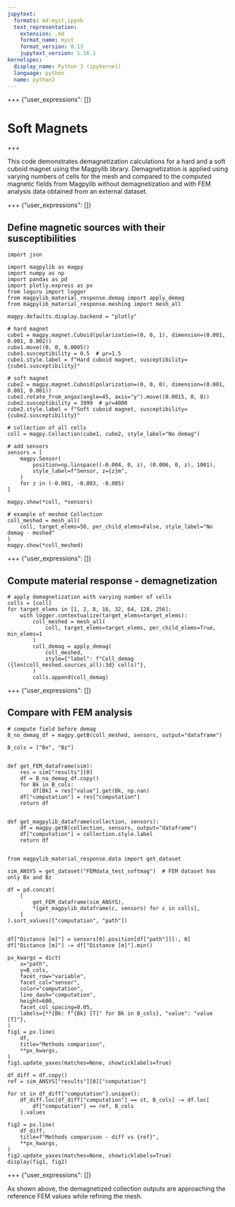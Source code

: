 ```yaml
---
jupytext:
  formats: md:myst,ipynb
  text_representation:
    extension: .md
    format_name: myst
    format_version: 0.13
    jupytext_version: 1.16.1
kernelspec:
  display_name: Python 3 (ipykernel)
  language: python
  name: python3
---
```


+++ {"user_expressions": []}

# Soft Magnets

+++

This code demonstrates demagnetization calculations for a hard and a soft cuboid
magnet using the Magpylib library. Demagnetization is applied using varying
numbers of cells for the mesh and compared to the computed magnetic fields from
Magpylib without demagnetization and with FEM analysis data obtained from an
external dataset.

+++ {"user_expressions": []}

## Define magnetic sources with their susceptibilities

```{code-cell} ipython3
import json

import magpylib as magpy
import numpy as np
import pandas as pd
import plotly.express as px
from loguru import logger
from magpylib_material_response.demag import apply_demag
from magpylib_material_response.meshing import mesh_all

magpy.defaults.display.backend = "plotly"

# hard magnet
cube1 = magpy.magnet.Cuboid(polarization=(0, 0, 1), dimension=(0.001, 0.001, 0.002))
cube1.move((0, 0, 0.0005))
cube1.susceptibility = 0.5  # µr=1.5
cube1.style.label = f"Hard cuboid magnet, susceptibility={cube1.susceptibility}"

# soft magnet
cube2 = magpy.magnet.Cuboid(polarization=(0, 0, 0), dimension=(0.001, 0.001, 0.001))
cube2.rotate_from_angax(angle=45, axis="y").move((0.0015, 0, 0))
cube2.susceptibility = 3999  # µr=4000
cube2.style.label = f"Soft cuboid magnet, susceptibility={cube2.susceptibility}"

# collection of all cells
coll = magpy.Collection(cube1, cube2, style_label="No demag")

# add sensors
sensors = [
    magpy.Sensor(
        position=np.linspace((-0.004, 0, z), (0.006, 0, z), 1001),
        style_label=f"Sensor, z={z}m",
    )
    for z in (-0.001, -0.003, -0.005)
]

magpy.show(*coll, *sensors)
```

```{code-cell} ipython3
# example of meshed Collection
coll_meshed = mesh_all(
    coll, target_elems=50, per_child_elems=False, style_label="No demag - meshed"
)
magpy.show(*coll_meshed)
```

+++ {"user_expressions": []}

## Compute material response - demagnetization

```{code-cell} ipython3
# apply demagnetization with varying number of cells
colls = [coll]
for target_elems in [1, 2, 8, 16, 32, 64, 128, 256]:
    with logger.contextualize(target_elems=target_elems):
        coll_meshed = mesh_all(
            coll, target_elems=target_elems, per_child_elems=True, min_elems=1
        )
        coll_demag = apply_demag(
            coll_meshed,
            style={"label": f"Coll_demag ({len(coll_meshed.sources_all):3d} cells)"},
        )
        colls.append(coll_demag)
```

+++ {"user_expressions": []}

## Compare with FEM analysis

```{code-cell} ipython3
# compute field before demag
B_no_demag_df = magpy.getB(coll_meshed, sensors, output="dataframe")

B_cols = ["Bx", "Bz"]


def get_FEM_dataframe(sim):
    res = sim["results"][0]
    df = B_no_demag_df.copy()
    for Bk in B_cols:
        df[Bk] = res["value"].get(Bk, np.nan)
    df["computation"] = res["computation"]
    return df


def get_magpylib_dataframe(collection, sensors):
    df = magpy.getB(collection, sensors, output="dataframe")
    df["computation"] = collection.style.label
    return df


from magpylib_material_response.data import get_dataset

sim_ANSYS = get_dataset("FEMdata_test_softmag")  # FEM dataset has only Bx and Bz

df = pd.concat(
    [
        get_FEM_dataframe(sim_ANSYS),
        *[get_magpylib_dataframe(c, sensors) for c in colls],
    ]
).sort_values(["computation", "path"])


df["Distance [m]"] = sensors[0].position[df["path"]][:, 0]
df["Distance [m]"] -= df["Distance [m]"].min()
```

```{code-cell} ipython3
px_kwargs = dict(
    x="path",
    y=B_cols,
    facet_row="variable",
    facet_col="sensor",
    color="computation",
    line_dash="computation",
    height=600,
    facet_col_spacing=0.05,
    labels={**{Bk: f"{Bk} [T]" for Bk in B_cols}, "value": "value [T]"},
)
fig1 = px.line(
    df,
    title="Methods comparison",
    **px_kwargs,
)
fig1.update_yaxes(matches=None, showticklabels=True)

df_diff = df.copy()
ref = sim_ANSYS["results"][0]["computation"]

for st in df_diff["computation"].unique():
    df_diff.loc[df_diff["computation"] == st, B_cols] -= df.loc[
        df["computation"] == ref, B_cols
    ].values

fig2 = px.line(
    df_diff,
    title=f"Methods comparison - diff vs {ref}",
    **px_kwargs,
)
fig2.update_yaxes(matches=None, showticklabels=True)
display(fig1, fig2)
```

+++ {"user_expressions": []}

As shown above, the demagnetized collection outputs are approaching the
reference FEM values while refining the mesh.
